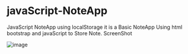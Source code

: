 # javaScript-NoteApp
JavaScript NoteApp using localStorage
it is a Basic NoteApp Using html bootstrap and javaScript to Store Note.
ScreenShot


![image](https://user-images.githubusercontent.com/62507205/101706308-9e52a600-3aaa-11eb-89b2-2cd53722e3bd.png)

